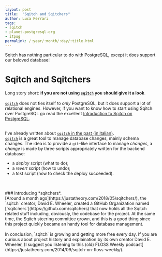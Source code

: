```yaml
---
layout: post
title:  "Sqitch and Sqitchers"
author: Luca Ferrari
tags:
- sqitch
- planet-postgresql-org
- itpug
permalink: /:year/:month/:day/:title.html
---
```

Sqitch has nothing particular to do with PostgreSQL, except it does support our beloved database!


# Sqitch and Sqitchers

Long story short: **if you are not using [`sqitch`](https://sqitch.org/) you should give it a look**.
<br/>
<br/>
[`sqitch`](https://sqitch.org/) does not ties itself to *only* PostgreSQL, but it does support a lot of relational engines. However, if you want to know how to start using Sqitch over PostgreSQL go read the excellent [Introduction to Sqitch on PostgreSQL](https://github.com/sqitchers/sqitch/blob/master/lib/sqitchtutorial.pod).
<br/>
<br/>

I've already written about [`sqitch` in the past (in italian)](https://fluca1978.github.io/2014/12/20/calendario-dellavvento-itpug-20-dicembre.html).
<br/>
[`sqitch`](https://sqitch.org/) is a great tool to manage database changes, mainly schema changes. The idea is to provide a `git`-like interface to manage *changes*, a *change* is made by three scripts appropriately written for the backend database:
- a *deploy* script (what to do);
- a *revert* script (how to undo);
- a *test* script (how to check the deploy succeeded).

<br/>
<br/>
### Introducing *sqitchers*.
<br/>
[Around a month ago](https://justatheory.com/2018/05/sqitchers/), the `sqitch` creator, David E. Wheeler, created a GitHub Organization named [`sqitchers`](https://github.com/sqitchers) that now holds all the Sqitch related stuff including, obviously, the codebase for the project. At the same time, the Sqitch steering committee grown, and this is a good thing since this project quickly became an handy tool for database management.
<br/>
<br/>
In conclusion, `sqitch` is growing and getting more free every day. If you are curious about project history and explaination by its own creator David E. Wheeler, [I suggest you listening to this (old) FLOSS Weekly podcast](https://justatheory.com/2014/09/sqitch-on-floss-weekly/).

